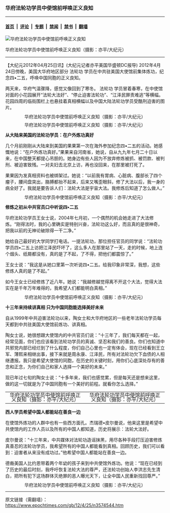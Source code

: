 ### 华府法轮功学员中使馆前呼唤正义良知

---

#### [首页](../../../..?n3574544) &nbsp;|&nbsp; [评论](../../../../../epoch-comment?n3574544) &nbsp;|&nbsp; [专题](../../../../../epoch-special?n3574544) &nbsp;|&nbsp; [禁闻](../../../../../epoch-news?n3574544) &nbsp;|&nbsp; [禁书](../../../../../books?n3574544) &nbsp;|&nbsp; [翻墙](https://github.com/gfw-breaker/nogfw/blob/master/README.md?n3574544)


<div><img alt="华府法轮功学员中使馆前呼唤正义良知" class="attachment-djy_600_400 size-djy_600_400 wp-post-image" src="https://i.epochtimes.com/assets/uploads/2012/04/1204251055111160_1-600x400.jpg"/>
<div class="caption">
 <p>
  华府法轮功学员中使馆前呼唤正义良知（摄影：亦平/大纪元）
 </p>
</div></div><hr/><div class="post_content" id="artbody" itemprop="articleBody">
 <!-- article content begin -->
 <p>
  【大纪元2012年04月25日讯】(大纪元记者亦平美国华盛顿DC报导) 2012年4月24日傍晚，美国大华府地区部分
  <ok href="https://www.epochtimes.com/gb/tag/%E6%B3%95%E8%BD%AE%E5%8A%9F.html">
   法轮功
  </ok>
  学员在中共驻美国大使馆前集体炼功，纪念四•二五，呼唤中国同胞的正义良知。
 </p>
 <p>
  两天来，华府气温骤降，感觉又像回到了寒冬。
  <ok href="https://www.epochtimes.com/gb/tag/%E6%B3%95%E8%BD%AE%E5%8A%9F.html">
   法轮功
  </ok>
  学员冒着春寒，在中使馆对面的小花园展开“法轮大法好”、“停止迫害法轮功”、“江泽民罪责难逃”等横幅。花园四周的临街围栏上也悬挂着真相横幅以及中国大陆法轮功学员受酷刑迫害的图片。
  <br/>
  <!--image v 1.5-->
 </p>
 <div style="line-height: 90%; text-align: center;">
  <ok href=" https://i.epochtimes.com/assets/uploads/2012/04/1204251106371160_1-450x326.jpg" rel="noreferrer noopener" target="_blank">
   <img alt="" class="size-medium wp-image-7820332" src="https://i.epochtimes.com/assets/uploads/2012/04/1204251106371160_1-450x326.jpg" title=""/>
  </ok>
  <br/>
  <span class="bn12">
   华府法轮功学员中使馆前呼唤正义良知（摄影：亦平/大纪元）
  </span>
 </div>
 <p>
  <!-- -->
 </p>
 <p>
  <!--image v 1.5-->
 </p>
 <div style="line-height: 90%; text-align: center;">
  <ok href=" https://i.epochtimes.com/assets/uploads/2012/04/1204251105541160_1-450x338.jpg" rel="noreferrer noopener" target="_blank">
   <img alt="" class="size-medium wp-image-7820333" src="https://i.epochtimes.com/assets/uploads/2012/04/1204251105541160_1-450x338.jpg" title=""/>
  </ok>
  <br/>
  <span class="bn12">
   华府法轮功学员中使馆前呼唤正义良知（摄影：亦平/大纪元）
  </span>
 </div>
 <p>
  <!-- -->
 </p>
 <p>
  <b>
   从大陆来美国的法轮功学员：在户外炼功真好
  </b>
 </p>
 <p>
  几个月前刚刚从大陆来到美国的果果第一次在海外参加纪念四•二五的活动。她感慨地说：“在户外炼功真好。”果果来自河南省，她说，自从九九年七月二十日以来，在中国整天都提心吊胆的。她身边有些人因为不放弃修炼被抓、被罚款、被判刑、被迫害致残。一对夫妇去北京上访，再也没回来，在那里被打死了。
 </p>
 <p>
  果果因为发真相资料也被绑架过。她说：“以前我有胃病、心脏病、腹部长了四个瘤子，腰间盘突出，胳膊都抬不起来，后来又嘴歪眼斜，修了大法以后，我一身的病全好了。我就是要告诉人们：法轮大法是宇宙大法。我修炼后知道了怎么做人。”
 </p>
 <p>
  <!--image v 1.5-->
 </p>
 <div style="line-height: 90%; text-align: center;">
  <ok href=" https://i.epochtimes.com/assets/uploads/2012/04/1204251106441160_1-450x252.jpg" rel="noreferrer noopener" target="_blank">
   <img alt="" class="size-medium wp-image-7820334" src="https://i.epochtimes.com/assets/uploads/2012/04/1204251106441160_1-450x252.jpg" title=""/>
  </ok>
  <br/>
  <span class="bn12">
   华府法轮功学员中使馆前呼唤正义良知（摄影：亦平/大纪元）
  </span>
 </div>
 <p>
  <!-- -->
 </p>
 <p>
  <b>
   修炼之初从中共官员口中听说四•二五
  </b>
 </p>
 <p>
  华府法轮功学员王女士说，2004年七月初，一个偶然的机会她走进了大法修炼。“刚得法时，我的心里确实是特别兴奋，法轮功这么好，而且真的是很神奇，把我以前的无神论破除得一干二净。”
 </p>
 <p>
  她给自己最好的大学同学打电话。一提法轮功，那位担任官员的同学说：“法轮功学员四•二五上访把江泽民吓坏了，这么多人在那里站了一天，走的时候，地上连个烟头、纸屑都没有，真的是了不起，了不得，把他们都震惊了。”
 </p>
 <p>
  王女士说：“我这是从她口里第一次听说四•二五。给我印象非常深，我想，这些修炼人真的是了不起。”
 </p>
 <p>
  如今王女士已经修炼了近八年。她说：“我越修越觉得离不开这个大法，觉得大法实在是千年万年难得的，我希望人们都能明白真相。”
 </p>
 <p>
  <!--image v 1.5-->
 </p>
 <div style="line-height: 90%; text-align: center;">
  <ok href=" https://i.epochtimes.com/assets/uploads/2012/04/1204251144061160_1-450x321.jpg" rel="noreferrer noopener" target="_blank">
   <img alt="" class="size-medium wp-image-7820335" src="https://i.epochtimes.com/assets/uploads/2012/04/1204251144061160_1-450x321.jpg" title=""/>
  </ok>
  <br/>
  <span class="bn12">
   华府法轮功学员中使馆前呼唤正义良知（摄影：亦平/大纪元）
  </span>
 </div>
 <p>
  <!-- -->
 </p>
 <p>
  <b>
   十三年来持续讲真相 只为中国同胞能选择美好未来
  </b>
 </p>
 <p>
  自从1999年中共迫害法轮功以来，陶女士和大华府地区的一些老年法轮功学员每天都到中共驻美国大使馆前炼功、讲真相。
 </p>
 <p>
  陶女士说，她很想跟大使馆内的中共官员们说：“十三年了，我们每天都在一起，经常见面，你们也应该看到法轮功学员的真诚、坚忍和我们的善良。你们也知道中共邪党内部已经烂到了什么程度，你们自己心里也一定有体会，现在已经看到王立军、薄熙来相继出事，接下来就是周永康、江泽民，所有对法轮功欠下血债的人相继遭报。我只是希望大使馆的同胞，在历史的关键时刻，用你们心底深处存有的善念和正念，为你们自己和家人选择一个美好的未来。”
 </p>
 <p>
  现已年过七旬的陶女士说：“十多年来，我们也感觉累，但是每天还是想来这里，做的这一切就是为了中国同胞有一个美好的前程。就看你怎么选择。”
 </p>
 <p>
  <!--image v 1.5-->
 </p>
 <table align="center" border="0">
  <tr valign="top">
   <td>
    <div style="line-height: 90%; text-align: center;">
     <ok href=" https://i.epochtimes.com/assets/uploads/2012/04/1204251106301160_1-450x600.jpg" rel="noreferrer noopener" target="_blank">
      <img alt="" class="size-medium wp-image-7820336" src="https://i.epochtimes.com/assets/uploads/2012/04/1204251106301160_1-450x600.jpg" title=""/>
     </ok>
     <br/>
     <span class="bn12">
      华府法轮功学员中使馆前呼唤正义良知（摄影：亦平/大纪元）
     </span>
    </div>
   </td>
   <td>
    <div style="line-height: 90%; text-align: center;">
     <ok href=" https://i.epochtimes.com/assets/uploads/2012/04/1204251106041160_1.jpg" rel="noreferrer noopener" target="_blank">
      <img alt="" class="size-medium wp-image-7820337" src="https://i.epochtimes.com/assets/uploads/2012/04/1204251106041160_1.jpg" title=""/>
     </ok>
     <br/>
     <span class="bn12">
      华府法轮功学员中使馆前呼唤正义良知（摄影：亦平/大纪元）
     </span>
    </div>
   </td>
  </tr>
 </table>
 <p>
  <!-- -->
 </p>
 <p>
  <b>
   西人学员希望中国人都能站在善良一边
  </b>
 </p>
 <p>
  在使馆外炼功的人群中也有一些西方面孔。杰瑞德•皮尔曼说，他来这里是希望中共使馆内的工作人员以及所有的中国人都知道，历史将展示：法轮大法好。
 </p>
 <p>
  皮尔曼说：“十三年来，中共媒体对法轮功造谣抹黑，用尽各种手段打压迫害修炼真善忍的法轮功学员，我希望所有的中国人都能看到真相。回顾历史，我们可以看到：迫害者从来没有成功过。”他希望中国人都能站在善良一边。
 </p>
 <p>
  德裔美国人比约恩带着两个年幼的孩子来到中共使馆外炼功。他说：“现在已经到了历史的最后时刻，我呼吁恢复法轮大法的尊严，还法轮功创始人李洪志先生清白，把所有犯下这场群体灭绝罪的恶人曝光天下，让全中国人民重新找回尊严。”
 </p>
 <p>
  <!--image v 1.5-->
 </p>
 <div style="line-height: 90%; text-align: center;">
  <ok href=" https://i.epochtimes.com/assets/uploads/2012/04/1204251144151160_1-450x295.jpg" rel="noreferrer noopener" target="_blank">
   <img alt="" class="size-medium wp-image-7820338" src="https://i.epochtimes.com/assets/uploads/2012/04/1204251144151160_1-450x295.jpg" title=""/>
  </ok>
  <br/>
  <span class="bn12">
   华府法轮功学员中使馆前呼唤正义良知（摄影：亦平/大纪元）
  </span>
 </div>
 <p>
  <!-- -->
 </p>
 <!-- article content end -->
 <div id="below_article_ad">
 </div>
</div>


---

原文链接（需翻墙）：https://www.epochtimes.com/gb/12/4/25/n3574544.htm